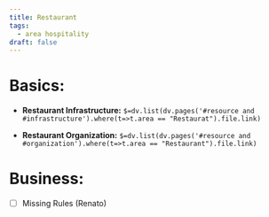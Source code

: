 ```yaml
---
title: Restaurant
tags:
  - area hospitality
draft: false
---
```


# Basics:
- **Restaurant Infrastructure:**
`$=dv.list(dv.pages('#resource and #infrastructure').where(t=>t.area == "Restaurat").file.link)`

- **Restaurant Organization:**
`$=dv.list(dv.pages('#resource and #organization').where(t=>t.area == "Restaurant").file.link)`

# Business:
- [ ] Missing Rules (Renato)